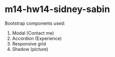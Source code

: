 # m14-hw14-sidney-sabin

Bootstrap components used:

1. Modal (Contact me)
2. Accordion (Experience)
3. Responsive grid
4. Shadow (picture)